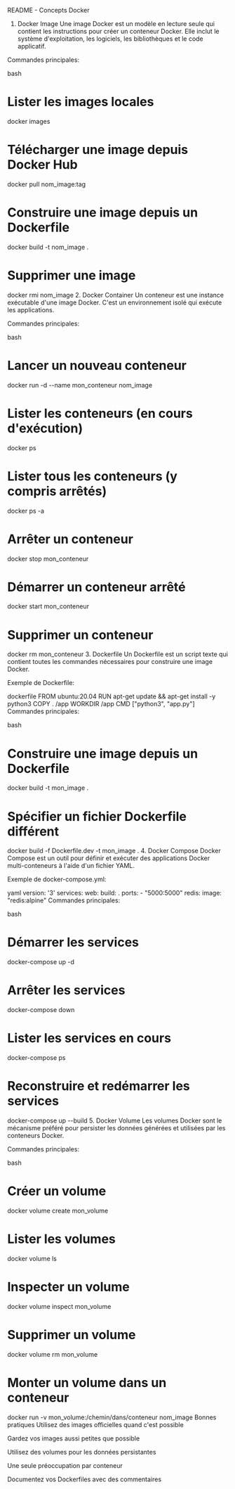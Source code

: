 README - Concepts Docker
1. Docker Image
Une image Docker est un modèle en lecture seule qui contient les instructions pour créer un conteneur Docker. Elle inclut le système d'exploitation, les logiciels, les bibliothèques et le code applicatif.

Commandes principales:

bash
# Lister les images locales
docker images

# Télécharger une image depuis Docker Hub
docker pull nom_image:tag

# Construire une image depuis un Dockerfile
docker build -t nom_image .

# Supprimer une image
docker rmi nom_image
2. Docker Container
Un conteneur est une instance exécutable d'une image Docker. C'est un environnement isolé qui exécute les applications.

Commandes principales:

bash
# Lancer un nouveau conteneur
docker run -d --name mon_conteneur nom_image

# Lister les conteneurs (en cours d'exécution)
docker ps

# Lister tous les conteneurs (y compris arrêtés)
docker ps -a

# Arrêter un conteneur
docker stop mon_conteneur

# Démarrer un conteneur arrêté
docker start mon_conteneur

# Supprimer un conteneur
docker rm mon_conteneur
3. Dockerfile
Un Dockerfile est un script texte qui contient toutes les commandes nécessaires pour construire une image Docker.

Exemple de Dockerfile:

dockerfile
FROM ubuntu:20.04
RUN apt-get update && apt-get install -y python3
COPY . /app
WORKDIR /app
CMD ["python3", "app.py"]
Commandes principales:

bash
# Construire une image depuis un Dockerfile
docker build -t mon_image .

# Spécifier un fichier Dockerfile différent
docker build -f Dockerfile.dev -t mon_image .
4. Docker Compose
Docker Compose est un outil pour définir et exécuter des applications Docker multi-conteneurs à l'aide d'un fichier YAML.

Exemple de docker-compose.yml:

yaml
version: '3'
services:
  web:
    build: .
    ports:
      - "5000:5000"
  redis:
    image: "redis:alpine"
Commandes principales:

bash
# Démarrer les services
docker-compose up -d

# Arrêter les services
docker-compose down

# Lister les services en cours
docker-compose ps

# Reconstruire et redémarrer les services
docker-compose up --build
5. Docker Volume
Les volumes Docker sont le mécanisme préféré pour persister les données générées et utilisées par les conteneurs Docker.

Commandes principales:

bash
# Créer un volume
docker volume create mon_volume

# Lister les volumes
docker volume ls

# Inspecter un volume
docker volume inspect mon_volume

# Supprimer un volume
docker volume rm mon_volume

# Monter un volume dans un conteneur
docker run -v mon_volume:/chemin/dans/conteneur nom_image
Bonnes pratiques
Utilisez des images officielles quand c'est possible

Gardez vos images aussi petites que possible

Utilisez des volumes pour les données persistantes

Une seule préoccupation par conteneur

Documentez vos Dockerfiles avec des commentaires


